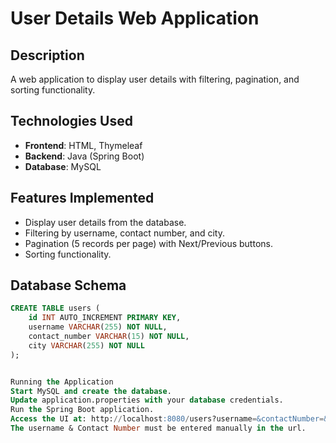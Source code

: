 # User Details Web Application

## Description
A web application to display user details with filtering, pagination, and sorting functionality.

## Technologies Used
- **Frontend**: HTML, Thymeleaf
- **Backend**: Java (Spring Boot)
- **Database**: MySQL

## Features Implemented
- Display user details from the database.
- Filtering by username, contact number, and city.
- Pagination (5 records per page) with Next/Previous buttons.
- Sorting functionality.

## Database Schema
```sql
CREATE TABLE users (
    id INT AUTO_INCREMENT PRIMARY KEY,
    username VARCHAR(255) NOT NULL,
    contact_number VARCHAR(15) NOT NULL,
    city VARCHAR(255) NOT NULL
);


Running the Application
Start MySQL and create the database.
Update application.properties with your database credentials.
Run the Spring Boot application.
Access the UI at: http://localhost:8080/users?username=&contactNumber=&cities=malvan
The username & Contact Number must be entered manually in the url.
